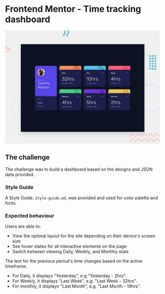 # Frontend Mentor - Time tracking dashboard

![Design preview for the Time tracking dashboard coding challenge](./design/desktop-preview.jpg)

## The challenge

The challenge was to build a dashboard based on the designs and JSON data provided.

### Style Guide

A Style Guide, `style-guide.md`, was provided and used for color palette and fonts.

### Expected behaviour

Users are able to:

- View the optimal layout for the site depending on their device's screen size
- See hover states for all interactive elements on the page
- Switch between viewing Daily, Weekly, and Monthly stats

The text for the previous period's time changes based on the active timeframe.

- For Daily, it displays "Yesterday", e.g "Yesterday - 2hrs".
- For Weekly, it displays "Last Week", e.g. "Last Week - 32hrs".
- For monthly, it displays "Last Month", e.g. "Last Month - 19hrs".
